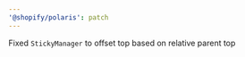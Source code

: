 ```yaml
---
'@shopify/polaris': patch
---
```


Fixed `StickyManager` to offset top based on relative parent top
